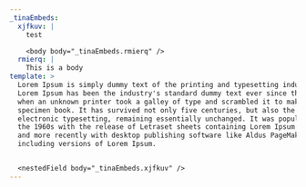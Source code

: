 ```yaml
---
_tinaEmbeds:
  xjfkuv: |
    test

    <body body="_tinaEmbeds.rmierq" />
  rmierq: |
    This is a body
template: >
  Lorem Ipsum is simply dummy text of the printing and typesetting industry.
  Lorem Ipsum has been the industry's standard dummy text ever since the 1500s,
  when an unknown printer took a galley of type and scrambled it to make a type
  specimen book. It has survived not only five centuries, but also the leap into
  electronic typesetting, remaining essentially unchanged. It was popularised in
  the 1960s with the release of Letraset sheets containing Lorem Ipsum passages,
  and more recently with desktop publishing software like Aldus PageMaker
  including versions of Lorem Ipsum.


  <nestedField body="_tinaEmbeds.xjfkuv" />
---
```




